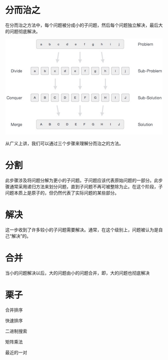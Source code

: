 # 分而治之


在分而治之方法中，每个问题被分成小的子问题，然后每个问题独立解决，最后大的问题彻底解决。



![](./image/divide_and_conquer.jpg)



从广义上讲，我们可以通过三个步骤来理解分而治之的方法。



# 分割


此步骤涉及将问题分解为更小的子问题。子问题应该代表原始问题的一部分。此步骤通常采用递归方法来划分问题，直到子问题不再可被整除为止。在这个阶段，子问题本质上是原子的，但仍然代表了实际问题的某些部分。



# 解决


这一步收到了许多较小的子问题需要解决。通常，在这个级别上，问题被认为是自己“解决”的。



# 合并


当小的问题解决以后，大的问题由小的问题合并，即，大的问题也彻底解决



# 栗子


合并排序


快速排序


二进制搜索


矩阵乘法


最近的一对

